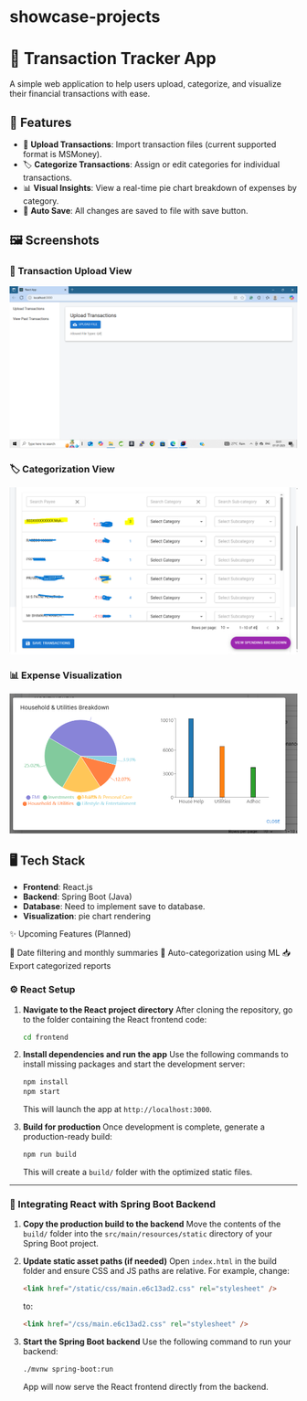 # showcase-projects
# 💸 Transaction Tracker App

A simple web application to help users upload, categorize, and visualize their financial transactions with ease.

## 🚀 Features

- 📁 **Upload Transactions**: Import transaction files (current supported format is MSMoney).
- 🏷️ **Categorize Transactions**: Assign or edit categories for individual transactions.
- 📊 **Visual Insights**: View a real-time pie chart breakdown of expenses by category.
- 🔄 **Auto Save**: All changes are saved to file with save button.

## 🖼️ Screenshots

### 🧾 Transaction Upload View
![Transaction Upload](https://github.com/sargarpramod-rgb/showcase-projects/blob/4727c9a1386a15ed1d694f9e4ecbb711f1320f21/transaction-tracker-react-app/frontend/assets/images/%401_Landing%20Page.png)

### 🏷️ Categorization View
![Categorization](https://github.com/sargarpramod-rgb/showcase-projects/blob/4727c9a1386a15ed1d694f9e4ecbb711f1320f21/transaction-tracker-react-app/frontend/assets/images/%402_View%20Transactions.PNG)

### 📊 Expense Visualization
![Pie Chart](https://github.com/sargarpramod-rgb/showcase-projects/blob/4727c9a1386a15ed1d694f9e4ecbb711f1320f21/transaction-tracker-react-app/frontend/assets/images/%406_Category%20and%20sub%20category%20breakdown.PNG)

## 🖥️ Tech Stack

- **Frontend**: React.js
- **Backend**: Spring Boot (Java)
- **Database**: Need to implement save to database.
- **Visualization**: pie chart rendering

✨ Upcoming Features (Planned)

📅 Date filtering and monthly summaries
🧠 Auto-categorization using ML
📥 Export categorized reports


### ⚙️ React Setup

1. **Navigate to the React project directory**
   After cloning the repository, go to the folder containing the React frontend code:

   ```bash
   cd frontend
   ```

2. **Install dependencies and run the app**
   Use the following commands to install missing packages and start the development server:

   ```bash
   npm install
   npm start
   ```

   This will launch the app at `http://localhost:3000`.

3. **Build for production**
   Once development is complete, generate a production-ready build:

   ```bash
   npm run build
   ```

   This will create a `build/` folder with the optimized static files.

---

### 🔗 Integrating React with Spring Boot Backend

1. **Copy the production build to the backend**
   Move the contents of the `build/` folder into the `src/main/resources/static` directory of your Spring Boot project.

2. **Update static asset paths (if needed)**
   Open `index.html` in the build folder and ensure CSS and JS paths are relative.
   For example, change:

   ```html
   <link href="/static/css/main.e6c13ad2.css" rel="stylesheet" />
   ```

   to:

   ```html
   <link href="/css/main.e6c13ad2.css" rel="stylesheet" />
   ```

3. **Start the Spring Boot backend**
   Use the following command to run your backend:

   ```bash
   ./mvnw spring-boot:run
   ```

   App will now serve the React frontend directly from the backend.

